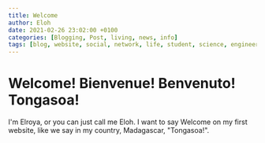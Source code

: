 ```yaml
---
title: Welcome
author: Eloh
date: 2021-02-26 23:02:00 +0100
categories: [Blogging, Post, living, news, info]
tags: [blog, website, social, network, life, student, science, engineering, trip]
---
```

# Welcome! Bienvenue! Benvenuto! Tongasoa!
I'm Elroya, or you can just call me Eloh. I want to say Welcome on my first website, like we say in my country, Madagascar, "Tongasoa!".
